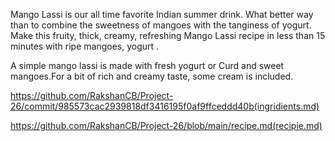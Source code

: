 Mango Lassi is our all time favorite Indian summer drink. What better way than to combine the sweetness of mangoes with the tanginess of yogurt. Make this fruity, thick, creamy, refreshing Mango Lassi recipe in less than 15 minutes with ripe mangoes, yogurt .

A simple mango lassi is made with fresh yogurt or Curd and sweet mangoes.For a bit of rich and creamy taste, some cream is included.

https://github.com/RakshanCB/Project-26/commit/985573cac2939818df3416195f0af9ffceddd40b(ingridients.md)

https://github.com/RakshanCB/Project-26/blob/main/recipe.md(recipie.md)
